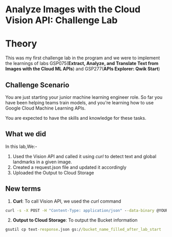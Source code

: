 # Analyze Images with the Cloud Vision API: Challenge Lab

# Theory

This was my first challenge lab in the program and we were to implement the learnings of labs GSP075(**Extract, Analyze, and Translate Text from Images with the Cloud ML APIs**) and GSP277(**APIs Explorer: Qwik Start**)

## Challenge Scenario

You are just starting your junior machine learning engineer role. So far you have been helping teams train models, and you're learning how to use Google Cloud Machine Learning APIs.

You are expected to have the skills and knowledge for these tasks.


## What we did

In this lab,We:-
1. Used the Vision API and called it using *curl* to detect text and global landmarks in a given image. 
2. Created a request.json file and updated it accordingly
3. Uploaded the Output to Cloud Storage

## New terms 

1. **Curl**: To call Vision API, we used the *curl* command

```cmd
curl -s -X POST -H "Content-Type: application/json" --data-binary @YOUR_JSON  https://vision.googleapis.com/v1/images:annotate?key=${API_KEY}
```

2. **Output to Cloud Storage**: To output the Bucket information

```cmd
gsutil cp text-response.json gs://bucket_name_filled_after_lab_start
```